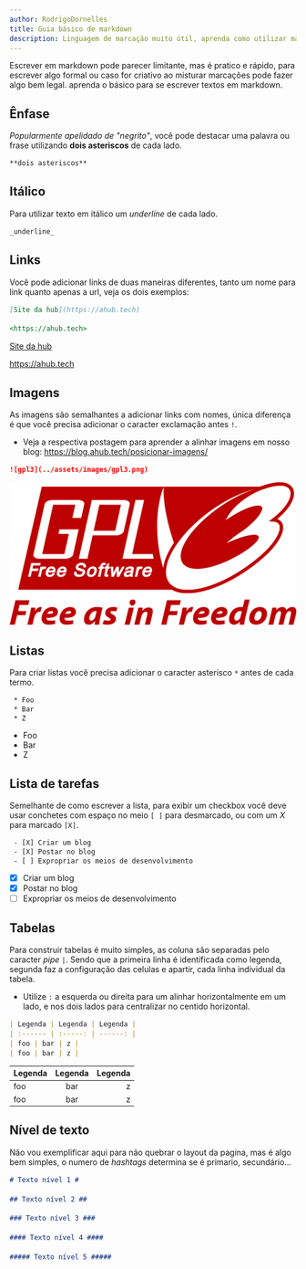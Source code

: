 ```yaml
---
author: RodrigoDornelles
title: Guia básico de markdown
description: Linguagem de marcação muito útil, aprenda como utilizar markdown.
---
```


Escrever em markdown pode parecer limitante, mas é pratico e rápido, para escrever algo formal ou caso for criativo ao misturar marcações pode fazer algo bem legal. aprenda o básico para se escrever textos em markdown.

## Ênfase ##

_Popularmente apelidado de "negrito"_, você pode destacar uma palavra ou frase utilizando **dois asteriscos** de cada lado.

```MARKDOWN
**dois asteriscos**
```

## Itálico ##

Para utilizar texto em itálico um _underline_ de cada lado.

```MARKDOWN
_underline_
```

## Links ##

Você pode adicionar links de duas maneiras diferentes, tanto um nome para link quanto apenas a url, veja os dois exemplos:

```MARKDOWN
[Site da hub](https://ahub.tech)

<https://ahub.tech>
```

[Site da hub](https://ahub.tech)

<https://ahub.tech>

## Imagens ##

As imagens são semalhantes a adicionar links com nomes, única diferença é que você precisa adicionar o caracter exclamação antes `!`.

* Veja a respectiva postagem para aprender a alinhar imagens em nosso blog: <https://blog.ahub.tech/posicionar-imagens/>

```MARKDOWN
![gpl3](../assets/images/gpl3.png)
```

![gpl3](../assets/images/gpl3.png)

## Listas ##

Para criar listas você precisa adicionar o caracter asterisco `*` antes de cada termo.

```
 * Foo
 * Bar
 * Z
```

 * Foo
 * Bar
 * Z

## Lista de tarefas ##

Semelhante de como escrever a lista, para exibir um checkbox você deve usar conchetes com espaço no meio `[ ]` para desmarcado, ou com um _X_ para marcado `[X]`.

```
 - [X] Criar um blog
 - [X] Postar no blog
 - [ ] Expropriar os meios de desenvolvimento
```

 - [X] Criar um blog
 - [X] Postar no blog
 - [ ] Expropriar os meios de desenvolvimento

## Tabelas ##

Para construir tabelas é muito simples, as coluna são separadas pelo caracter _pipe_ `|`. Sendo que a primeira linha é identificada como legenda, segunda faz a configuração das celulas e apartir, cada linha individual da tabela.

* Utilize `:` a esquerda ou direita para um alinhar horizontalmente em um lado, e nos dois lados para centralizar no centido horizontal.

```MARKDOWN
| Legenda | Legenda | Legenda |
| :------ | :-----: | ------: |
| foo | bar | z |
| foo | bar | z |
```

| Legenda | Legenda | Legenda |
| :------ | :-----: | ------: |
| foo | bar | z |
| foo | bar | z |

## Nível de texto ##

Não vou exemplificar aqui para não quebrar o layout da pagina, mas é algo bem simples, o numero de _hashtags_ determina se é primario, secundário...

```MARKDOWN
# Texto nível 1 #

## Texto nível 2 ##

### Texto nível 3 ###

#### Texto nível 4 ####

##### Texto nível 5 #####
```
